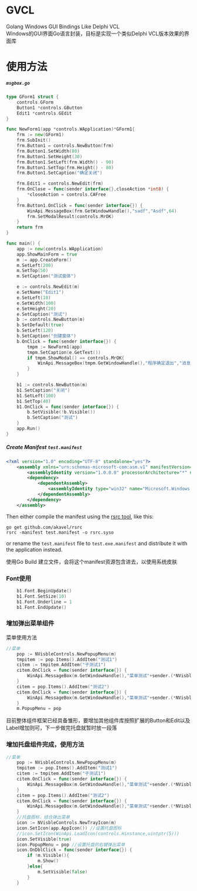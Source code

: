 # GVCL
Golang Windows GUI Bindings Like Delphi VCL   
Windows的GUI界面Go语言封装，目标是实现一个类似Delphi VCL版本效果的界面库   
# 使用方法  
##### `msgbox.go`

```go
type GForm1 struct {
	controls.GForm
	Button1 *controls.GButton
	Edit1 *controls.GEdit
}

func NewForm1(app *controls.WApplication)*GForm1{
	frm := new(GForm1)
	frm.SubInit()
	frm.Button1 = controls.NewButton(frm)
	frm.Button1.SetWidth(80)
	frm.Button1.SetHeight(30)
	frm.Button1.SetLeft(frm.Width() - 90)
	frm.Button1.SetTop(frm.Height() - 80)
	frm.Button1.SetCaption("确定关闭")

	frm.Edit1 = controls.NewEdit(frm)
	frm.OnClose = func(sender interface{},closeAction *int8) {
		*closeAction = controls.CAFree
	}
	frm.Button1.OnClick = func(sender interface{}) {
		WinApi.MessageBox(frm.GetWindowHandle(),"sadf","Asdf",64)
		frm.SetModalResult(controls.MrOK)
	}
	return frm
}

func main() {
	app := new(controls.WApplication)
	app.ShowMainForm = true
	m := app.CreateForm()
	m.SetLeft(200)
	m.SetTop(50)
	m.SetCaption("测试窗体")

	e := controls.NewEdit(m)
	e.SetName("Edit1")
	e.SetLeft(10)
	e.SetWidth(100)
	e.SetHeight(20)
	e.SetCaption("测试")
	b := controls.NewButton(m)
	b.SetDefault(true)
	b.SetLeft(120)
	b.SetCaption("创建窗体")
	b.OnClick = func(sender interface{}) {
		tmpm := NewForm1(app)
		tmpm.SetCaption(e.GetText())
		if tmpm.ShowModal() == controls.MrOK{
			WinApi.MessageBox(tmpm.GetWindowHandle(),"程序确定退出","消息",64)
		}
	}

	b1 := controls.NewButton(m)
	b1.SetCaption("关闭")
	b1.SetLeft(100)
	b1.SetTop(40)
	b1.OnClick = func(sender interface{}) {
		b.SetVisible(!b.Visible())
		b.SetCaption("测试")
	}
	app.Run()
}
```

##### Create Manifest `test.manifest`

```xml
<?xml version="1.0" encoding="UTF-8" standalone="yes"?>
    <assembly xmlns="urn:schemas-microsoft-com:asm.v1" manifestVersion="1.0">
        <assemblyIdentity version="1.0.0.0" processorArchitecture="*" name="SomeFunkyNameHere" type="win32"/>
        <dependency>
            <dependentAssembly>
                <assemblyIdentity type="win32" name="Microsoft.Windows.Common-Controls" version="6.0.0.0" processorArchitecture="*" publicKeyToken="6595b64144ccf1df" language="*"/>
            </dependentAssembly>
        </dependency>
    </assembly>
```

Then either compile the manifest using the [rsrc tool](https://github.com/akavel/rsrc), like this:

	go get github.com/akavel/rsrc
	rsrc -manifest test.manifest -o rsrc.syso

or rename the `test.manifest` file to `test.exe.manifest` and distribute it with the application instead.

使用Go Build 建立文件，会将这个manifest资源包含进去，以使用系统皮肤

### Font使用   

```go
	b1.Font.BeginUpdate()
	b1.Font.SetSize(10)
	b1.Font.Underline = 1
	b1.Font.EndUpdate()
```
###  增加弹出菜单组件   
菜单使用方法
```go
//菜单
	pop := NVisbleControls.NewPopupMenu(m)
	tmpitem := pop.Items().AddItem("测试1")
	citem := tmpitem.AddItem("子测试1")
	citem.OnClick = func(sender interface{}) {
		WinApi.MessageBox(m.GetWindowHandle(),"菜单测试"+sender.(*NVisbleControls.GMenuItem).Caption(),"消息",64)
	}
	citem = pop.Items().AddItem("测试2")
	citem.OnClick = func(sender interface{}) {
		WinApi.MessageBox(m.GetWindowHandle(),"菜单测试"+sender.(*NVisbleControls.GMenuItem).Caption(),"消息",64)
	}
	m.PopupMenu = pop
```
目前整体组件框架已经具备雏形，要增加其他组件库按照扩展的Button和Edit以及Label增加则可，下一步做完托盘就暂时放一段落

###  增加托盘组件完成，使用方法
```go
//菜单
	pop := NVisbleControls.NewPopupMenu(m)
	tmpitem := pop.Items().AddItem("测试1")
	citem := tmpitem.AddItem("子测试1")
	citem.OnClick = func(sender interface{}) {
		WinApi.MessageBox(m.GetWindowHandle(),"菜单测试"+sender.(*NVisbleControls.GMenuItem).Caption(),"消息",64)
	}
	citem = pop.Items().AddItem("测试2")
	citem.OnClick = func(sender interface{}) {
		WinApi.MessageBox(m.GetWindowHandle(),"菜单测试"+sender.(*NVisbleControls.GMenuItem).Caption(),"消息",64)
	}
	//托盘图标，结合弹出菜单
	icon := NVisbleControls.NewTrayIcon(m)
	icon.SetIcon(app.AppIcon()) //设置托盘图标
	//icon.SetIcon(WinApi.LoadIcon(controls.Hinstance,uintptr(5))) 
	icon.SetVisible(true)
	icon.PopupMenu = pop //设置托盘的右键弹出菜单
	icon.OnDblClick = func(sender interface{}) {
		if !m.Visible(){
			m.Show()
		}else{
			m.SetVisible(false)
		}
	}
```
